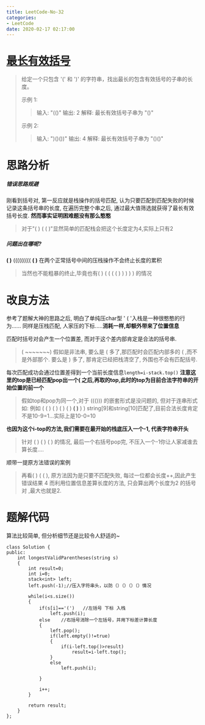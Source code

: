 ```yaml
---
title: LeetCode-No-32
categories:
- LeetCode
date: 2020-02-17 02:17:00
---
```

# [最长有效括号](https://leetcode-cn.com/problems/longest-valid-parentheses)
>给定一个只包含 '(' 和 ')' 的字符串，找出最长的包含有效括号的子串的长度。
>
>示例 1:
>>
>>输入: "(()"
输出: 2
解释: 最长有效括号子串为 "()"
>
>示例 2:
>>
>>输入: ")()())"
输出: 4
解释: 最长有效括号子串为 "()()"


# 思路分析
#####     错误思路规避
刚看到括号对, 第一反应就是栈操作的括号匹配, 认为只要匹配到匹配失败的时候记录这条括号串的长度, 
在遍历完整个串之后, 通过最大值筛选就获得了最长有效括号长度.
**然而事实证明困难题没有那么憨憨**
>对于"( ) ( ( )"显然简单的匹配栈会把这个长度定为4,实际上只有2
#####     问题出在哪呢?
 **( )** ((((((((( **( )** 在两个正常括号中间的压栈操作不会终止长度的累积
>当然也不能粗暴的终止,毕竟也有( ) ( ( ( ( ) ) ) ) ) 的情况

# 改良方法
参考了题解大神的思路之后, 明白了单纯压char型 ' ( '入栈是一种很憨憨的行为......
同样是压栈匹配, 人家压的下标.....**消耗一样,却额外带来了位置信息**

匹配时括号对会产生一个位置差, 而对于这个差内部肯定是合法的括号串.
>( ~~~~~~~) 假如是非法串,
要么是 ( 多了,那匹配时会匹配内部多的 ( ,而不是外部那个.
要么是 ) 多了, 那肯定已经把栈清空了, 外围也不会有匹配括号.

每次匹配成功会通过位置差得到一个当前长度信息```length=i-stack.top()```
**注意这里的top是已经匹配pop出一个( 之后,再取的top,此时的top为目前合法字符串的开始位置的前一个**
>假如top和pop为同一个,对于 ((())) 的嵌套形式是没问题的,
>但对于连串形式如:
>例如 ( ( ) ( ) ( ) ( ) **( )** ) )  string[9]和string[10]匹配了,目前合法长度肯定不是10-9=1...实际上是10-0=10

**也因为这个i-top的方法,我们需要在最开始的栈底压入一个-1, 代表字符串开头**
>针对 ( ) ( ) ( ) 的情况, 最后一个右括号pop完, 不压入一个-1你让人家减谁去算长度....


顺带一提原方法错误的案例
>再看( ) ( ( ), 原方法因为是只要不匹配失败, 每过一位都会长度++,因此产生错误结果 4
而利用位置信息差算长度的方法, 只会算出两个长度为2 的括号对 ,最大也就是2.





# 题解代码
算法比较简单, 但分析细节还是比较令人舒适的~
```
class Solution {
public:
    int longestValidParentheses(string s) 
    {   
        int result=0;
        int i=0;
        stack<int> left;
        left.push(-1);//压入字符串头，以防（）（）（）（）情况

        while(i<s.size())
        {
            if(s[i]=='(')   //左括号 下标 入栈
                left.push(i);
            else    //右括号消除一个左括号，并用下标差计算长度
            {
                left.pop();
                if(left.empty()!=true)
                {
                    if(i-left.top()>result)
                        result=i-left.top();  
                }
                else
                    left.push(i);
                  
            }

            i++;
        }

        return result;
    }
};
```
